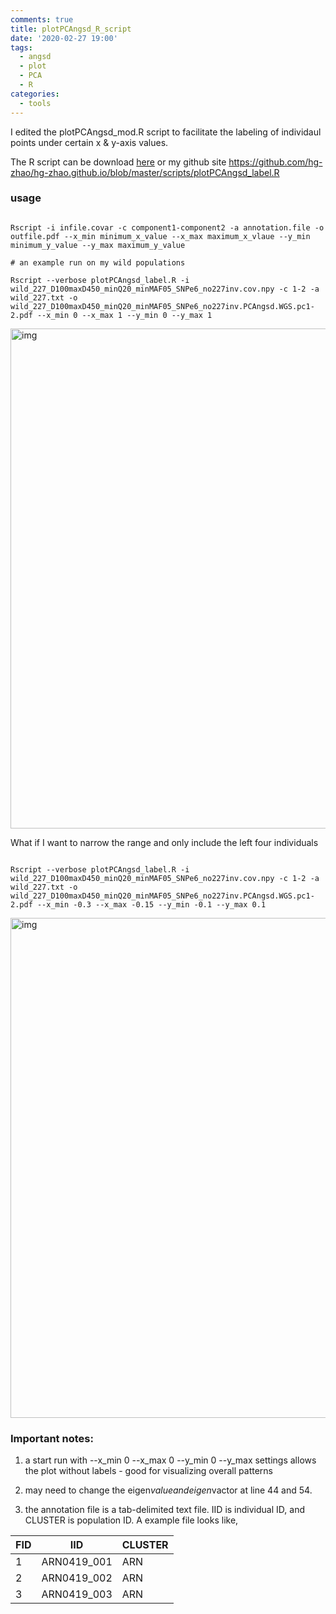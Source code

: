 ```yaml
---
comments: true
title: plotPCAngsd_R_script
date: '2020-02-27 19:00'
tags:
  - angsd
  - plot
  - PCA
  - R
categories:
  - tools
---
```


I edited the plotPCAngsd_mod.R script to facilitate the labeling of individaul points under certain x & y-axis values.  

The R script can be download [here](https://hg-zhao.github.io/scripts/plotPCAngsd_label.R) or my github site https://github.com/hg-zhao/hg-zhao.github.io/blob/master/scripts/plotPCAngsd_label.R

### usage

```shell

Rscript -i infile.covar -c component1-component2 -a annotation.file -o outfile.pdf --x_min minimum_x_value --x_max maximum_x_vlaue --y_min minimum_y_value --y_max maximum_y_value

# an example run on my wild populations

Rscript --verbose plotPCAngsd_label.R -i wild_227_D100maxD450_minQ20_minMAF05_SNPe6_no227inv.cov.npy -c 1-2 -a wild_227.txt -o wild_227_D100maxD450_minQ20_minMAF05_SNPe6_no227inv.PCAngsd.WGS.pc1-2.pdf --x_min 0 --x_max 1 --y_min 0 --y_max 1

```
<img src="https://hg-zhao.github.io/images/wild_227_D100maxD450_minQ20_minMAF05_SNPe6_no227inv.PCAngsd.WGS.pc1-2_test1-page-001.jpg" alt="img" width="800"/>

What if I want to narrow the range and only include the left four individuals

```shell

Rscript --verbose plotPCAngsd_label.R -i wild_227_D100maxD450_minQ20_minMAF05_SNPe6_no227inv.cov.npy -c 1-2 -a wild_227.txt -o wild_227_D100maxD450_minQ20_minMAF05_SNPe6_no227inv.PCAngsd.WGS.pc1-2.pdf --x_min -0.3 --x_max -0.15 --y_min -0.1 --y_max 0.1

```
<img src="https://hg-zhao.github.io/images/wild_227_D100maxD450_minQ20_minMAF05_SNPe6_no227inv.PCAngsd.WGS.pc1-2_test2-page-001.jpg" alt="img" width="800"/>

### Important notes:

1. a start run with --x_min 0 --x_max 0 --y_min 0 --y_max settings allows the plot without labels - good for visualizing overall patterns

2. may need to change the eigen$value and eigen$vactor at line 44 and 54.

3. the annotation file is a tab-delimited text file. IID is individual ID, and CLUSTER is population ID. A example file looks like,

| FID  | IID | CLUSTER |
| -----| ----| --------|
| 1    | ARN0419_001 | ARN |
| 2    | ARN0419_002 | ARN |
| 3    | ARN0419_003 | ARN |




